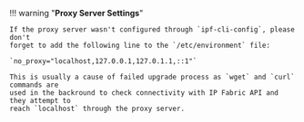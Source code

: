 !!! warning "**Proxy Server Settings**"

    If the proxy server wasn't configured through `ipf-cli-config`, please don't
    forget to add the following line to the `/etc/environment` file:

    `no_proxy="localhost,127.0.0.1,127.0.1.1,::1"`

    This is usually a cause of failed upgrade process as `wget` and `curl` commands are
    used in the backround to check connectivity with IP Fabric API and they attempt to
    reach `localhost` through the proxy server.
